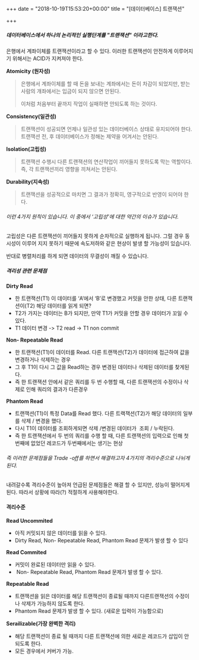 +++
date = "2018-10-19T15:53:20+00:00"
title = "[데이터베이스] 트랜잭션"

+++
##### 데이터베이스에서 하나의 논리적인 실행단계를 "트랜잭션" 이라고한다.

은행에서 계좌이체를 트랜잭션이라고 할 수 있다. 이러한 트랜잭션이 안전하게 이루어지기 위해서는 ACID가 지켜져야 한다.

**Atomicity (원자성)**

> 은행에서 계좌이체를 할 때 돈을 보내는 계좌에서는 돈이 차감이 되었지만, 받는 사람의 걔좌에서는 입금이 되지 않으면 안된다.
>
> 이처럼 처음부터 끝까지 작업이 실패하면 안되도록 하는 것이다.

**Consistency(일관성)**

> 트랜잭션이 성공되면 언제나 일관성 있는 데이터베이스 상태로 유지되어야 한다. 트랜잭션 전, 후 데이터베이스가 정해논 제약을 어겨서는 안된다.

**Isolation(고립성)**

> 트랜잭션 수행시 다른 트랜잭션의 연산작업이 끼어들지 못하도록 막는 역할이다. 즉, 각 트랜잭션끼리 영향을 끼쳐서는 안된다.

**Durability(지속성)**

> 트랜잭션을 성공적으로 마치면 그 결과가 정확히, 영구적으로 반영이 되어야 한다.

###### 이런 4가지 원칙이 있습니다. 이 중에서 ‘고립성’에 대한 약간의 이슈가 있습니다.

고립성은 다른 트랜잭션이 끼어들지 못하게 순차적으로 실행하게 됩니다. 그럴 경우 동시성이 이루어 지지 못하기 때문에 속도저하와 같은 현상이 발생 할 가능성이 있습니다.

반대로 병렬처리를 하게 되면 데이터의 무결성이 깨질 수 있습니다.

##### 격리성 관련 문제점

**Dirty Read**

* 한 트랜잭션(T1) 이 데이터를 ‘A’에서 ‘B’로 변경했고 커밋을 안한 상태, 다른 트랜잭션이(T2) 해당 데이터를 읽게 되면?
* T2가 가지는 데이터는 B가 되지만, 만약 T1가 커밋을 안할 경우 데이터가 꼬일 수 있다.
* T1 데이터 변경 -> T2 read -> T1 non commit

**Non- Repeatable Read**

* 한 트랜잭션(T1)이 데이터를 Read. 다른 트랜잭션(T2)가 데이터에 접근하여 값을 변경하거나 삭제하는 경우
* 그 후 T1이 다시 그 값을 Read하는 경우 변경된 데이터나 삭제된 데이터를 찾게된다.
* 즉 한 트랜잭션 안에서 같은 쿼리를 두 번 수행할 때, 다른 트랜잭션의 수정이나 삭제로 인해 쿼리의 결과가 다른경우

**Phantom Read**

* 트랜잭션(T1)이 특정 Data를 Read 했다. 다른 트랙잭션(T2)가 해당 데이터의 일부를 삭제 / 변경을 했다.
* 다시 T1이 데이터를 조회하게되면 삭제 /변경된 데이터가  조회 / 누락된다.
* 즉 한 트랜잭션에서 두 번의 쿼리를 수행 할 때, 다른 트랜잭션의 입력으로 인해 첫 번째에 없었던 레코드가 두번째에서는 생기는 현상

###### 즉 이러한 문제점들을 Trade -off를 하면서 해결하고자 4가지의 격리수준으로 나뉘게 된다.

내려갈수록 격리수준이 높아져 언급된 문제점들은 해결 할 수 있지만, 성능이 떨어지게 된다. 따라서 상황에 따라(?) 적절하게 사용해야한다.

#### 격리수준

**Read Uncommited**

* 아직 커밋되지 않은 데이터를 읽을 수 있다. 
* Dirty Read, Non- Repeatable Read, Phantom Read 문제가 발생 할 수 있다

 **Read Commited**

* 커밋이 완료된 데이터만 읽을 수 있다. 
*  Non- Repeatable Read, Phantom Read 문제가 발생 할 수 있다. 

**Repeatable Read**

* 트랜잭션을 읽은 데이터를 해당 트랜잭션이 종료될 때까지 다른트랜잭션의 수정이나 삭제가 가능하지 않도록 한다. 
* Phantom Read 문제가 발생 할 수 있다. (새로운 입력이 가능함으로) 

**Serailizable(가장 완벽한 격리)** 

* 해당 트랜잭션이 종료 될 때까지 다른 트랜잭션에 의한 새로운 레코드가 삽입이 안되도록 한다. 
* 모든 경우에서 커버가 가능. 